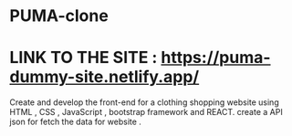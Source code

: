 # PUMA-clone
# LINK TO THE SITE : https://puma-dummy-site.netlify.app/

Create and develop the front-end for a clothing shopping website using HTML , CSS , JavaScript , bootstrap framework and REACT.
create a API json for fetch the data for website .
